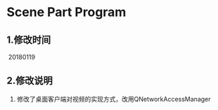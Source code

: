 # Scene Part Program

## 1.修改时间

​	20180119

## 2.修改说明

1. 修改了桌面客户端对视频的实现方式，改用QNetworkAccessManager



